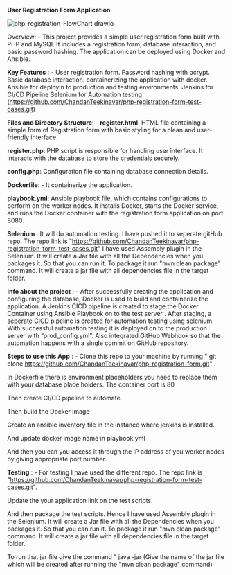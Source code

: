 **User Registration Form Application**

![php-registration-FlowChart drawio](https://github.com/ChandanTeekinavar/php-registration-form/assets/146753303/94c07d53-2c67-417b-abfa-92ff1be61d04)

Overview: -
This project provides a simple user registration form built with PHP and MySQL
It includes a registration form, database interaction, and basic password hashing. The application can be deployed using Docker and Ansible.


**Key Features** : -
User registration form.
Password hashing with bcrypt.
Basic database interaction.
containerizing the application with docker.
Ansible for deployin to production and testing environments.
Jenkins for CI/CD Pipeline
Selenium for Automation testing (https://github.com/ChandanTeekinavar/php-registration-form-test-cases.git)


**Files and Directory Structure**: -
**register.html**: HTML file containing a simple form of Registration form with basic styling for a clean and user-friendly interface.

**register.php**: PHP script is responsible for handling user interface. It interacts with the database to store the credentials securely.

**config.php**: Configuration file containing database connection details.

**Dockerfile**: - It containerize the application.

**playbook.yml**: Ansible playbook file, which contains configurations to perform on the worker nodes. It installs Docker, starts the Docker service, and runs the Docker container with the registration form application on port 8080.

**Selenium** : It will do automation testing. I have pushed it to seperate gitHub repo. The repo link is "https://github.com/ChandanTeekinavar/php-registration-form-test-cases.git" I have used Assembly plugin in the Selenium. It will create a Jar file with all the Dependencies when you packages it. So that you can run it. To package it run "mvn clean package" command. It will create a jar file with all dependencies file in the target folder.




**Info about the project** : -
After successfully creating the application and configuring the database, Docker is used to build and containerize the application. A Jenkins CICD pipeline is created to stage the Docker Container using Ansible Playbook on to the test server . After staging, a seperate CICD pipeline is created for automation testing using selenium. With successful automation testing it is deployed on to the production server with “prod_config.yml”.
Also integrated GitHub Webhook so that the automation happens with a single commit on GitHub repository.




**Steps to use this App** : -
Clone this repo to your machine by running " git clone https://github.com/ChandanTeekinavar/php-registration-form.git" .

In Dockerfile there is environment placeholders you need to replace them with your database place holders. The container port is 80 

Then create CI/CD pipeline to automate.

Then build the Docker image 

Create an ansible inventory file in the instance where jenkins is installed.

And update docker image name in playbook.yml

And then you can you access it through the IP address of you worker nodes by giving appropriate port number.

**Testing** : -
For testing I have used the different repo. The repo link is "https://github.com/ChandanTeekinavar/php-registration-form-test-cases.git".

Update the your application link on the test scripts.

And then package the test scripts. Hence I have used Assembly plugin in the Selenium. It will create a Jar file with all the Dependencies when you packages it. So that you can run it. To package it run "mvn clean package" command. It will create a jar file with all dependencies file in the target folder.

To run that jar file give the command " java -jar <jar file name> (Give the name of the jar file which will be created after running the "mvn clean package" command)
